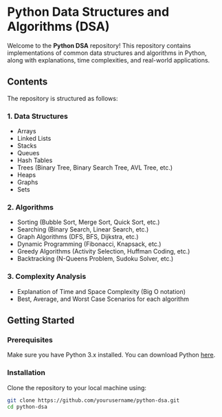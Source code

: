 # Python Data Structures and Algorithms (DSA)

Welcome to the **Python DSA** repository! This repository contains implementations of common data structures and algorithms in Python, along with explanations, time complexities, and real-world applications.

## Contents

The repository is structured as follows:

### 1. Data Structures
- Arrays
- Linked Lists
- Stacks
- Queues
- Hash Tables
- Trees (Binary Tree, Binary Search Tree, AVL Tree, etc.)
- Heaps
- Graphs
- Sets

### 2. Algorithms
- Sorting (Bubble Sort, Merge Sort, Quick Sort, etc.)
- Searching (Binary Search, Linear Search, etc.)
- Graph Algorithms (DFS, BFS, Dijkstra, etc.)
- Dynamic Programming (Fibonacci, Knapsack, etc.)
- Greedy Algorithms (Activity Selection, Huffman Coding, etc.)
- Backtracking (N-Queens Problem, Sudoku Solver, etc.)

### 3. Complexity Analysis
- Explanation of Time and Space Complexity (Big O notation)
- Best, Average, and Worst Case Scenarios for each algorithm

## Getting Started

### Prerequisites
Make sure you have Python 3.x installed. You can download Python [here](https://www.python.org/downloads/).

### Installation
Clone the repository to your local machine using:
```bash
git clone https://github.com/yourusername/python-dsa.git
cd python-dsa

